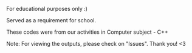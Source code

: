  For educational purposes only :)
 
 Served as a requirement for school.


 These codes were from our activities in Computer subject - C++

Note: For viewing the outputs, please check on "Issues". Thank you! <3
